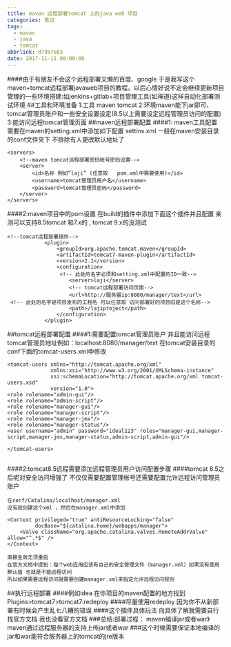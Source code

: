 ```yaml
---
title: maven 远程部署tomcat 上的java web 项目
categories: 笔记
tags:
  - maven
  - java
  - tomcat
abbrlink: d7957e83
date: 2017-11-11 00:00:00
---
```

####由于有朋友不会这个远程部署又懒的百度、google 于是我写这个maven+tomcat远程部署javaweb项目的教程。以后心情好说不定会继续更新项目管理的一些环境搭建:如jenkins+gitlab+项目管理工具(如禅道)这样自动化部署测试环境
##工具和环境准备
1:工具 maven tomcat 
2:环境maven能下jar即可、tomcat管理员账户和一些安全设置设定(8.5以上需要设定远程管理员访问的配置)
3:能访问远程tomcat管理页面
##maven远程部署配置
####1: maven工具配置
需要在maven的setting.xml中添加如下配置
settins.xml 一般在maven安装目录的conf文件夹下 不排除有人更改默认地址了
```
<servers>
    <!--maven tomcat远程部署密码帐号密码设置-->
    <server>
        <id>名称 例如“laji” (任意取   pom.xml中需要使用)</id>
        <username>tomcat管理员用户名</username>
        <password>tomcat管理员密码</password>
    </server>
</servers>
```
####2:maven项目中的pom设置 在build的插件中添加下面这个插件并且配置
亲测可以支持8.5tomcat 和7.x的  ,  tomcat 9.x的没测试
```
<!--tomcat远程部署插件-->
            <plugin>
                <groupId>org.apache.tomcat.maven</groupId>
                <artifactId>tomcat7-maven-plugin</artifactId>
                <version>2.1</version>
                <configuration>
                 <!-- 此处的名字必须和setting.xml中配置的ID一致-->
                    <server>laji</server>
                    <!-- tomcat远程部署访问页面-->
                    <url>http://服务器ip:8080/manager/text</url>
 <!-- 此处的名字是项目发布的工程名 可以任意取 访问部署好的项目旧是这个名称-->
                    <path>/lajiproject</path>
                </configuration>
            </plugin>
```

##tomcat远程部署配置
####1:需要配置tomcat管理员账户 并且能访问远程tomcat管理员地址例如：localhost:8080/manager/text
在tomcat安装目录的conf下面的tomcat-users.xml中修改
```
<tomcat-users xmlns="http://tomcat.apache.org/xml"
              xmlns:xsi="http://www.w3.org/2001/XMLSchema-instance"
              xsi:schemaLocation="http://tomcat.apache.org/xml tomcat-users.xsd"
              version="1.0">
<role rolename="admin-gui"/>
<role rolename="admin-script"/>
<role rolename="manager-gui"/>
<role rolename="manager-script"/>
<role rolename="manager-jmx"/>
<role rolename="manager-status"/>
<user username="admin" password="ideal123" roles="manager-gui,manager-script,manager-jmx,manager-status,admin-script,admin-gui"/>

</tomcat-users>
                 
```
####2:tomcat8.5远程需要添加远程管理员用户访问配置步骤
####tomcat 8.5之后呢对安全访问增强了  不仅仅需要配置管理帐号还需要配置允许远程访问管理员账户
```
在conf/Catalina/localhost/manager.xml  
没有就创建这个xml ，然后在manager.xml中添加

<Context privileged="true" antiResourceLocking="false"
         docBase="${catalina.home}/webapps/manager">
    <Valve className="org.apache.catalina.valves.RemoteAddrValve" allow="^.*$" />
</Context>

直接生效无须重启
在官方文档中提到：每个web应用应该有自己的安全管理文件（manager.xml）如果没有使用默认值 也就是不能远程访问
所以如果需要远程访问就需要创建manager.xml来指定允许远程访问规则
```
##执行远程部署
####例如idea 在你项目的maven配置的地方找到Plugins>tomcat7>tomcat7:redeploy
####尽量使用redeploy  因为你不从新部署有时候会产生乱七八糟的错误
####这个插件具体玩法 向具体了解就需要自行找官方文档 我也没看官方文档
###总结:部署过程： maven编译jar或者war》maven通过远程服务器的支持上传jar或者war
###这个时候需要保证本地编译的jar和war能符合服务器上的tomcat的jre版本
